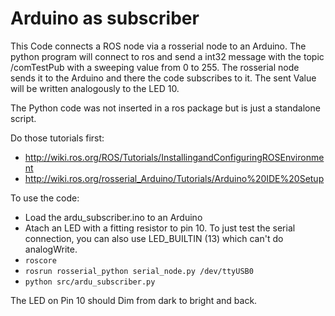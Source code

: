 <h1>Arduino as subscriber</h1>

This Code connects a ROS node via a rosserial node to an Arduino.
The python program will connect to ros and send a int32 message with the topic /comTestPub with a sweeping value from 0 to 255.
The rosserial node sends it to the Arduino and there the code subscribes to it. The sent Value will be written analogously to the LED 10.

The Python code was not inserted in a ros package but is just a standalone script.

Do those tutorials first:
* http://wiki.ros.org/ROS/Tutorials/InstallingandConfiguringROSEnvironment
* http://wiki.ros.org/rosserial_Arduino/Tutorials/Arduino%20IDE%20Setup

To use the code:
*  Load the ardu_subscriber.ino to an Arduino
*  Atach an LED with a fitting resistor to pin 10. To just test the serial connection, you can also use LED_BUILTIN (13) which can't do analogWrite.
* `roscore`
*  `rosrun rosserial_python serial_node.py /dev/ttyUSB0`
*  `python src/ardu_subscriber.py`

The LED on Pin 10 should Dim from dark to bright and back.
